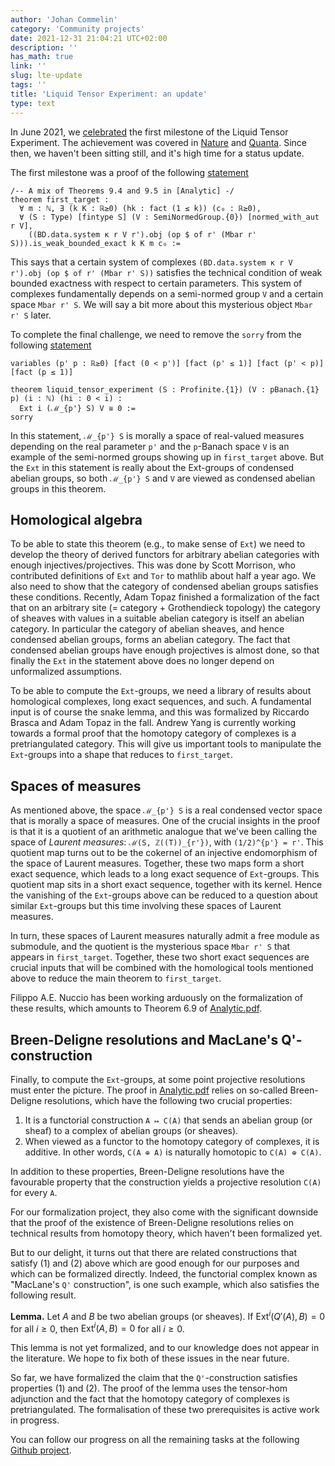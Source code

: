 ```yaml
---
author: 'Johan Commelin'
category: 'Community projects'
date: 2021-12-31 21:04:21 UTC+02:00
description: ''
has_math: true
link: ''
slug: lte-update
tags: ''
title: 'Liquid Tensor Experiment: an update'
type: text
---
```

In June 2021, we [celebrated](https://xenaproject.wordpress.com/2021/06/05/half-a-year-of-the-liquid-tensor-experiment-amazing-developments/)
the first milestone of the Liquid Tensor Experiment.
The achievement was covered in
[Nature](https://www.nature.com/articles/d41586-021-01627-2)
and
[Quanta](https://www.quantamagazine.org/lean-computer-program-confirms-peter-scholze-proof-20210728/).
Since then, we haven't been sitting still, and it's high time for a status update.

The first milestone was a proof of the following
[statement](https://github.com/leanprover-community/lean-liquid/blob/b94b4bf4c9a60aa72bc226d0ee4218f8ef9e6049/src/liquid.lean#L37)
```lean
/-- A mix of Theorems 9.4 and 9.5 in [Analytic] -/
theorem first_target :
  ∀ m : ℕ, ∃ (k K : ℝ≥0) (hk : fact (1 ≤ k)) (c₀ : ℝ≥0),
  ∀ (S : Type) [fintype S] (V : SemiNormedGroup.{0}) [normed_with_aut r V],
    ((BD.data.system κ r V r').obj (op $ of r' (Mbar r' S))).is_weak_bounded_exact k K m c₀ :=
```
This says that a certain system of complexes `(BD.data.system κ r V r').obj (op $ of r' (Mbar r' S))`
satisfies the technical condition of weak bounded exactness with respect to certain parameters.
This system of complexes fundamentally depends on a semi-normed group `V`
and a certain space `Mbar r' S`.
We will say a bit more about this mysterious object `Mbar r' S` later.

To complete the final challenge,
we need to remove the `sorry` from the following
[statement](https://github.com/leanprover-community/lean-liquid/blob/b94b4bf4c9a60aa72bc226d0ee4218f8ef9e6049/src/challenge.lean#L27)
```lean
variables (p' p : ℝ≥0) [fact (0 < p')] [fact (p' ≤ 1)] [fact (p' < p)] [fact (p ≤ 1)]

theorem liquid_tensor_experiment (S : Profinite.{1}) (V : pBanach.{1} p) (i : ℕ) (hi : 0 < i) :
  Ext i (ℳ_{p'} S) V ≅ 0 :=
sorry
```
In this statement, `ℳ_{p'} S` is morally a space of real-valued measures depending on the real parameter `p'`
and the `p`-Banach space `V` is an example of the semi-normed groups showing up in `first_target` above.
But the `Ext` in this statement is really about the Ext-groups of condensed abelian groups,
so both `ℳ_{p'} S` and `V` are viewed as condensed abelian groups in this theorem.

## Homological algebra

To be able to state this theorem (e.g., to make sense of `Ext`)
we need to develop the theory of derived functors
for arbitrary abelian categories with enough injectives/projectives.
This was done by Scott Morrison, who contributed definitions of `Ext` and `Tor` to mathlib about half a year ago.
We also need to show that the category of condensed abelian groups satisfies these conditions.
Recently, Adam Topaz finished a formalization of the fact that on an arbitrary site (= category + Grothendieck topology)
the category of sheaves with values in a suitable abelian category is itself an abelian category.
In particular the category of abelian sheaves, and hence condensed abelian groups, forms an abelian category.
The fact that condensed abelian groups have enough projectives is almost done,
so that finally the `Ext` in the statement above does no longer depend on unformalized assumptions.

To be able to compute the `Ext`-groups,
we need a library of results about homological complexes, long exact sequences, and such.
A fundamental input is of course the snake lemma,
and this was formalized by Riccardo Brasca and Adam Topaz in the fall.
Andrew Yang is currently working towards a formal proof
that the homotopy category of complexes is a pretriangulated category.
This will give us important tools to manipulate the `Ext`-groups
into a shape that reduces to `first_target`.

## Spaces of measures

As mentioned above, the space `ℳ_{p'} S` is a real condensed vector space
that is morally a space of measures.
One of the crucial insights in the proof is that it is a quotient of an arithmetic analogue
that we've been calling the space of *Laurent measures*: `ℳ(S, ℤ((T))_{r'})`,
with `(1/2)^{p'} = r'`.
This quotient map turns out to be the cokernel of an injective endomorphism of the space of Laurent measures.
Together, these two maps form a short exact sequence,
which leads to a long exact sequence of `Ext`-groups.
This quotient map sits in a short exact sequence, together with its kernel.
Hence the vanishing of the `Ext`-groups above can be reduced to a question about similar `Ext`-groups
but this time involving these spaces of Laurent measures.

In turn, these spaces of Laurent measures naturally admit a free module as submodule,
and the quotient is the mysterious space `Mbar r' S` that appears in `first_target`.
Together, these two short exact sequences are crucial inputs
that will be combined with the homological tools mentioned above
to reduce the main theorem to `first_target`.

Filippo A.E. Nuccio has been working arduously on the formalization of these results,
which amounts to Theorem 6.9 of [Analytic.pdf](https://www.math.uni-bonn.de/people/scholze/Analytic.pdf).

## Breen-Deligne resolutions and MacLane's Q'-construction

Finally, to compute the `Ext`-groups, at some point projective resolutions must enter the picture.
The proof in [Analytic.pdf](https://www.math.uni-bonn.de/people/scholze/Analytic.pdf)
relies on so-called Breen-Deligne resolutions, which have the following two crucial properties:

1. It is a functorial construction `A ↦ C(A)` that sends an abelian group (or sheaf) to a complex of abelian groups (or sheaves).
2. When viewed as a functor to the homotopy category of complexes, it is additive.
  In other words, `C(A ⊕ A)` is naturally homotopic to `C(A) ⊕ C(A)`.

In addition to these properties,
Breen-Deligne resolutions have the favourable property that the construction yields a projective resolution `C(A)` for every `A`.

For our formalization project, they also come with the significant downside that the proof of the existence of Breen-Deligne resolutions
relies on technical results from homotopy theory,
which haven't been formalized yet.

But to our delight, it turns out that there are related constructions that satisfy (1) and (2) above which are good enough for our purposes and which can be formalized directly.
Indeed, the functorial complex known as "MacLane's `Q'` construction", is one such example,
which also satisfies the following result.

**Lemma.** Let $A$ and $B$ be two abelian groups (or sheaves).
If $\text{Ext}^i(Q'(A), B) = 0$ for all $i \ge 0$,
then $\text{Ext}^i(A, B) = 0$ for all $i \ge 0$.

This lemma is not yet formalized,
and to our knowledge does not appear in the literature.
We hope to fix both of these issues in the near future.

So far, we have formalized the claim that the `Q'`-construction satisfies properties (1) and (2).
The proof of the lemma uses the tensor-hom adjunction and the fact that the homotopy category of complexes is pretriangulated.
The formalisation of these two prerequisites is active work in progress.

You can follow our progress on all the remaining tasks at the following
[Github project](https://github.com/leanprover-community/lean-liquid/projects/2).
